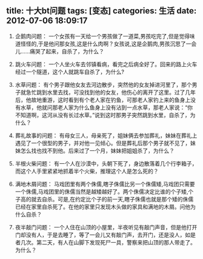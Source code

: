 title: 十大bt问题
tags: [变态]
categories: 生活
date: 2012-07-06 18:09:17
---
1) 企鹅肉问题： 
一个女孩有一天给一个男孩做了一道菜,男孩吃完了,但是觉得味道怪怪的,于是他问那女孩,这是什么肉啊？女孩说,这是企鹅肉,男孩沉思了一会儿……痛哭了起来，自杀了，为什么？

2) 跳火车问题： 
一个人坐火车去邻镇看病，看完之后病全好了。回来的路上火车经过一个隧道，这个人就跳车自杀了，为什么?

3) 水草问题： 
有个男子跟他女友去河边散步，突然他的女友掉进河里了，那个男子就急忙跳到水里去找，可没找到他的女友，他伤心的离开了这里。过了几年后，他故地重游，这时看到有个老人家在钓鱼，可那老人家钓上来的鱼身上没有水草，他就问那老人家为什么鱼身上没有沾到一点水草，那老人家说：“你不知道啊，这河从没有长过水草。”说到这时那男子突然跳到水里，自杀了，为什么？

4) 葬礼故事的问题： 
有母女三人，母亲死了，姐妹俩去参加葬礼，妹妹在葬礼上遇见了一个很型的男子，并对他一见倾心。但是葬礼后那个男子就不见了，妹妹怎么找也找不到他。后来过了一个月，妹妹把姐姐杀了，为什么？

5) 半根火柴问题： 
有一个人在沙漠中，头朝下死了，身边散落着几个行李箱子，而这个人手里紧紧地抓着半个火柴，推理这个人是怎么死的？

6) 满地木屑问题： 
马戏团里有两个侏儒,瞎子侏儒比另一个侏儒矮,马戏团只需要一个侏儒,马戏团里的侏儒当然是越矮越好了。两个侏儒决定比谁的个子矮,个子高的就去自杀。可是,在约定比个子的前一天,瞎子侏儒也就是那个矮的侏儒已经在家里自杀死了。在他的家里只发现木头做的家具和满地的木屑。问他为什么自杀？

7) 夜半敲门问题： 
一个人住在山顶的小屋里，半夜听见有敲门声音，但是他打开门却没有人，于是去睡了，等了一会儿又有敲门声，去开门，还是没人，如是者几次。第二天，有人在山脚下发现死尸一具，警察来把山顶的那人带走了。为什么？

